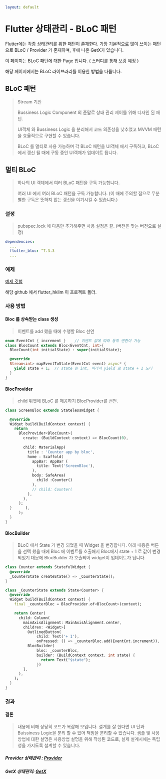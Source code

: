 ```yaml
layout: default
```

# Flutter 상태관리 - BLoC 패턴

Flutter에는 각종 상태관리를 위한 패턴이 존재한다. 가장 기본적으로 많이 쓰이는 패턴으로 BLoC / Provider 가 존재하며, 후에 나온 GetX가 있습니다.

이 페이지는 BLoC 패턴에 대한 Page 입니다. ( 스터디를 통해 보강 예정 )

해당 페이지에서는 BLoC 라이브러리를 이용한 방법을 다룹니다.

## BLoC 패턴

> Stream 기반
> 
> Bussiness Logic Component 의 준말로 상태 관리 제어를 위해 디자인 된 패턴.
> 
> UI객체 와 Bussiness Logic 을 분리해서 코드 의존성을 낮추었고 MVVM 패턴을 효율적으로 구현할 수 있습니다.
> 
> BLoC 를 멀티로 사용 가능하며 각 BLoC 패턴을 UI객체 에서 구독하고, BLoC 에서 갱신 될 때에 구동 중인 UI객체가 업데이트 됩니다.

## 멀티 BLoC

> 하나의 UI 객체에서 여러 BLoC 패턴을 구독 가능합니다.
> 
> 여러 UI 에서 여러 BLoC 패턴을 구독 가능합니다.
>   (이 때에 주의할 점으로 무분별한 구독은  뜻하지 않는 갱신을 야기시킬 수 있습니다.)

### 설정

> pubspec.lock 에 다음만 추가해주면 사용 설정은 끝. (버전은 맞는 버전으로 설정)

```yml
dependencies:
  ...
  flutter_bloc: ^7.3.3
  ...
```

### 예제

[예제 깃헙](https://github.com/HeekangLim/HeekangLim.github.io)

해당 github 에서 flutter_hklim 이 프로젝트 폴더.

### 사용 방법

#### Bloc 를 상속받는 class 생성

> 이벤트를 add 했을 때에 수행할 Bloc 선언

```dart
enum EventCnt { increment }    // 이벤트 값에 따라 동작 변환이 가능
class BlocCount extends Bloc<EventCnt, int>{
  BlocCount(int initialState) : super(initialState);

  @override
  Stream<int> mapEventToState(EventCnt event) async* {
    yield state + 1;  // state 는 int, 따라서 yield 로 state + 1 노티
  }
}
```

#### BlocProvider

> child 위젯에 BLoC 를 제공하기 BlocProvider를 선언.

```dart
class ScreenBloc extends StatelessWidget {

  @override
  Widget build(BuildContext context) {
    return
      BlocProvider<BlocCount>(
        create: (BuildContext context) => BlocCount(0),
        
        child: MaterialApp(
          title : 'Counter app by bloc',
          home : Scaffold(
            appBar: AppBar (
              title: Text('ScreenBloc'),
            ),
            body: SafeArea(
              child :Counter()
            ),
            // child: Counter(
          ),
        ),
      );
  }      ),
      );
  }
}
```

#### BlocBuilder

> BLoC 에서 State 가 변경 되었을 때 Widget 을 변경합니다. 아래 내용은 버튼을 선택 했을 때에 Bloc 에 이벤트를 호출해서 Bloc에서 state + 1 로 값이 변경되었기 대문에 BlocBuilder 가 호출되어 widget이 업데이트가 됩니다.

```dart
class Counter extends StatefulWidget {
  @override
  _CounterState createState() => _CounterState();
}

class _CounterState extends State<Counter> {
  @override
  Widget build(BuildContext context) {
    final _counterBloc = BlocProvider.of<BlocCount>(context);

    return Center(
      child: Column(
        mainAxisAlignment: MainAxisAlignment.center,
        children: <Widget>[
          OutlinedButton(
              child: Text('+ 1'),
              onPressed: () => _counterBloc.add(EventCnt.increment)),
          BlocBuilder(
              bloc: _counterBloc,
              builder: (BuildContext context, int state) {
                return Text("$state");
              })
        ],
      ),
    );
  }
}
```

### 결과

#### 결론

> 내용에 비해 상당히 코드가 복잡해 보입니다.
> 설계를 잘 한다면 UI 단과 Buissiness Logic을 분리 할 수 있어 책임을 분리할 수 있습니다.
> 샘플 및 사용방법에 대한 설명은 사용방법 설명을 위해 작성된 코드로, 실제 설계시에는 독립성을 가지도록 설계할 수 있습니다.

##### Provider 상태관리 : [Provider](./flutter_state_pattern_provider.html)

##### GetX  상태관리: [GetX](./flutter_state_pattern_getx.html)
